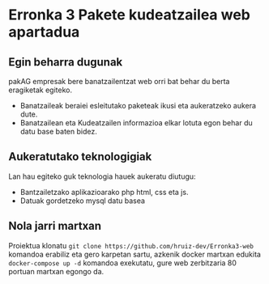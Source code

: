 # Erronka 3 Pakete kudeatzailea web apartadua

## Egin beharra dugunak

pakAG empresak bere banatzailentzat web orri bat behar du berta eragiketak egiteko.

- Banatzaileak beraiei esleitutako paketeak ikusi eta aukeratzeko aukera dute.
- Banatzailean eta Kudeatzailen informazioa elkar lotuta egon behar du datu base baten bidez.

## Aukeratutako teknologigiak

Lan hau egiteko guk teknologia hauek aukeratu diutugu:

- Bantzailetzako aplikazioarako php html, css eta js.
- Datuak gordetzeko mysql datu basea

## Nola jarri martxan

Proiektua klonatu `git clone https://github.com/hruiz-dev/Erronka3-web` komandoa erabiliz eta gero karpetan sartu, azkenik docker martxan edukita `docker-compose up -d` komandoa exekutatu, gure web zerbitzaria 80 portuan martxan egongo da.